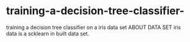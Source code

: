 # training-a-decision-tree-classifier-
training a decision tree classifier on a iris data set
ABOUT DATA SET
iris data is a scklearn in built data set.
